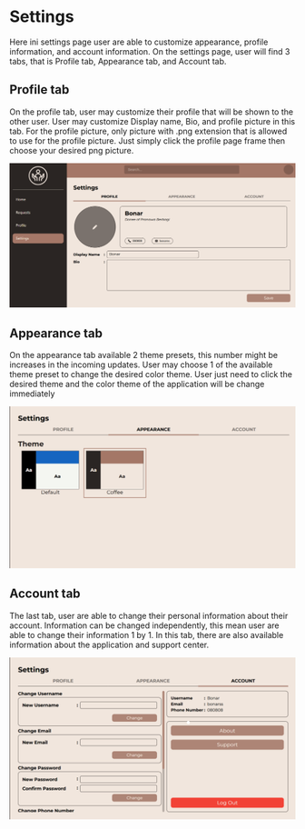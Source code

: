 # Settings
Here ini settings page user are able to customize appearance, profile information, and account information. On the settings page, user will find 3 tabs, that is Profile tab, Appearance tab, and Account tab. 


## Profile tab
On the profile tab, user may customize their profile that will be shown to the other user. User may customize Display name, Bio, and profile picture in this tab. For the profile picture, only picture with .png extension that is allowed to use for the profile picture. Just simply click the profile page frame then choose your desired png picture.
<p align="center">
<img src="../../../images/SettingsPage_Profile_Tab.png" alt="Profile_Tab" widht="50%" height="50%"/>
</p>


## Appearance tab
On the appearance tab available 2 theme presets, this number might be increases in the incoming updates. User may choose 1 of the available theme preset to change the desired color theme. User just need to click the desired theme and the color theme of the application will be change immediately
<p align="center">
<img src="../../../images/SettingsPage_Appearance_Tab.png" alt="Account_Tab" widht="50%" height="50%"/>
</p>

## Account tab
The last tab, user are able to change their personal information about their account. Information can be changed independently, this mean user are able to change their information 1 by 1. In this tab, there are also available information about the application and support center.
<p align="center">
<img src="../../../images/SettingsPage_Account_Tab.png" alt="Account_Tab" widht="50%" height="50%"/>
</p>



    
